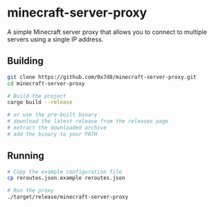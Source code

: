 # minecraft-server-proxy

A simple Minecraft server proxy that allows you to connect to multiple servers using a single IP address.

## Building

```bash
git clone https://github.com/0x7d8/minecraft-server-proxy.git
cd minecraft-server-proxy

# Build the project
cargo build --release

# or use the pre-built binary
# download the latest release from the releases page
# extract the downloaded archive
# add the binary to your PATH
```

## Running

```bash
# Copy the example configuration file
cp reroutes.json.example reroutes.json

# Run the proxy
./target/release/minecraft-server-proxy
```

